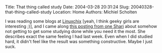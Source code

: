 Title: That thing called study
Date: 2004-03-28 20:31:24
Slug: 20040328-that-thing-called-study
Location: Home
Authors: Michiel Scholten

<p>I was reading some blogs at <a href="http://live.linuxchix.org/">Linuxchix</a> [yeah, I think geeky girls are interesting ;)], and I came along <a href="http://www.decafmocha.com/archives/2004_03.htm#001240">this posting from one Shari</a> about somehow not getting to get some studying done while you need it the most. She describes exact the same feeling I had last week. Even when I did studied hard, it didn't feel like the result was something constructive. Maybe I just suck.</p>